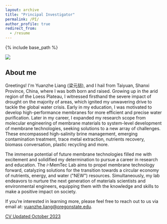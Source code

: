 ```yaml
---
layout: archive
title: "Principal Investigator"
permalink: /PI/
author_profile: true
redirect_from:
  - /resume
---
```


{% include base_path %}

<img src='/images/PI_info.png'>

## About me

Greetings! I'm Yuanzhe Liang (梁元喆), and I hail from Taiyuan, Shanxi Province, China, where I was both born and raised. Growing up in the arid region of the Loess Plateau, I witnessed firsthand the severe impact of drought on the majority of areas, which ignited my unwavering drive to tackle the global water crisis. Early in my education, I was motivated to develop high-performance membranes for more efficient and precise water purification. Later in my career, I expanded my research scope from molecular engineering of membrane materials to system-level development of membrane technologies, seeking solutions to a new array of challenges. These encompassed high-salinity brine management, emerging contamination treatment, trace metal extraction, nutrients recovery, biomass conversation, plastic recycling and more. 

The immense potential of future membrane technologies filled me with excitement and solidified my determination to pursue a career in research and education. The *i*-MemTec Lab aims to propel membrane technology forward, catalyzing solutions for the transition towards a circular economy of nutrients, energy, and water ("NEW") resources. Simultaneously, my lab endeavors to nurture the next generation of materials scientists and environmental engineers, equipping them with the knowledge and skills to make a positive impact on society. 

If you’re interested in learning more, please feel free to reach out to us via email at: yuanzhe.liang@oregonstate.edu.

<a href="https://yuanzheliang.github.io/files/[CV]_Yuanzhe Liang_1024.pdf"> CV Updated October 2023 </a>
